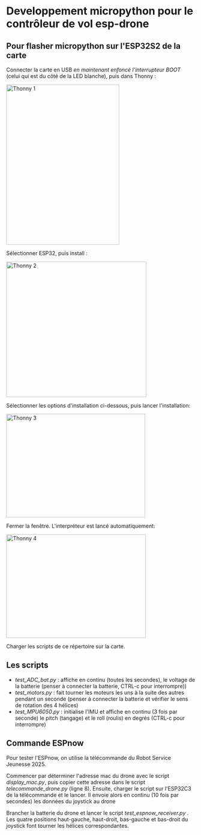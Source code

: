 # Developpement micropython pour le contrôleur de vol esp-drone

## Pour flasher micropython sur l'ESP32S2 de la carte

Connecter la carte en USB _en maintenant enfoncé l'interrupteur BOOT_ (celui qui est du côté de la LED blanche), puis dans Thonny :

<img width="301" height="427" alt="Thonny 1" src="https://github.com/user-attachments/assets/04f9d17b-6c33-43f6-8f18-0869f58750e4" />

Sélectionner ESP32, puis install :

<img width="373" height="361" alt="Thonny 2" src="https://github.com/user-attachments/assets/02d0e6e0-54ba-42e4-a7ac-74f021b8c9c2" />

Sélectionner les options d'installation ci-dessous, puis lancer l'installation:

<img width="370" height="276" alt="Thonny 3" src="https://github.com/user-attachments/assets/ac6bc1c6-21ca-4b07-a9cb-80d48a1936df" />

Fermer la fenêtre. L'interpréteur est lancé automatiquement:

<img width="372" height="276" alt="Thonny 4" src="https://github.com/user-attachments/assets/d8ddf8cc-18cd-4fb7-8c8b-fd39225df367" />

Charger les scripts de ce répertoire sur la carte.

## Les scripts

- _test_ADC_bat.py_ : affiche en continu (toutes les secondes), le voltage de la batterie (penser à connecter la batterie, CTRL-c pour interrompre))
- _test_motors.py_  : fait tourner les moteurs les uns à la suite des autres pendant un seconde (penser à connecter la batterie et vérifier le sens de rotation des 4 hélices)
- _test_MPU6050.py_ : initialise l'IMU et affiche en continu (3 fois par seconde) le pitch (tangage) et le roll (roulis) en degrés (CTRL-c pour interrompre)

## Commande ESPnow

Pour tester l'ESPnow, on utilise la télécommande du Robot Service Jeunesse 2025. 

Commencer par déterminer l'adresse mac du drone avec le script _display_mac.py_, puis copier cette adresse dans le script _telecommande_drone.py_ (ligne 8). Ensuite, charger le script sur l'ESP32C3 de la télécommande et le lancer. Il envoie alors en continu (10 fois par secondes) les données du joystick au drone

Brancher la batterie du drone et lancer le script _test_espnow_receiver.py_ . Les quatre positions haut-gauche, haut-droit, bas-gauche et bas-droit du joystick font tourner les hélices correspondantes.
